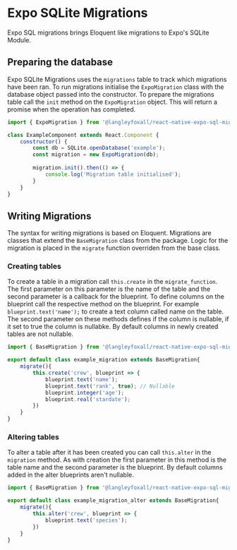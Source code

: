 # Expo SQLite Migrations
Expo SQL migrations brings Eloquent like migrations to Expo's SQLite Module.

## Preparing the database
Expo SQLite Migrations uses the `migrations` table to track which migrations have been ran. To run migrations initialise the `ExpoMigration` class with the database object passed into the constructor. To prepare the migrations table call the `init` method on the `ExpoMigration` object. This will return a promise when the operation has completed.

```js
import { ExpoMigration } from '@langleyfoxall/react-native-expo-sql-migrations';

class ExampleComponent extends React.Component {
	constructor() {
		const db = SQLite.openDatabase('example');
		const migration = new ExpoMigration(db);
	
		migration.init().then(() => {
			console.log('Migration table initialised');
		}
	}
}
```

## Writing Migrations
The syntax for writing migrations is based on Eloquent. Migrations are classes that extend the `BaseMigration` class from the package. Logic for the migration is placed in the `migrate` function overriden from the base class.

### Creating tables
To create a table in a migration call `this.create` in the `migrate_function`. The first parameter on this parameter is the name of the table and the second parameter is a callback for the blueprint. To define columns on the blueprint call the respective method on the blueprint. For example `blueprint.text('name');` to create a text column called name on the table. The second parameter on these methods defines if the column is nullable, if it set to true the column is nullabke. By default columns in newly created tables are not nullable.

```js
import { BaseMigration } from '@langleyfoxall/react-native-expo-sql-migrations';

export default class example_migration extends BaseMigration{
    migrate(){
        this.create('crew', blueprint => {
            blueprint.text('name');
            blueprint.text('rank', true); // Nullable
            blueprint.integer('age');
            blueprint.real('stardate');
        })
    }
}
```

### Altering tables
To alter a table after it has been created you can call `this.alter` in the `migration` method. As with creation the first parameter in this method is the table name and the second parameter is the blueprint. By default columns added in the alter blueprints aren't nullable.

```js
import { BaseMigration } from '@langleyfoxall/react-native-expo-sql-migrations';

export default class example_migration_alter extends BaseMigration{
    migrate(){
        this.alter('crew', blueprint => {
            blueprint.text('species');
        })
    }
}
``` 